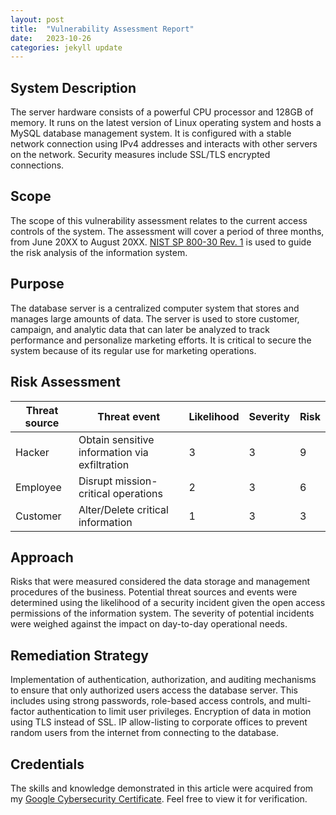 ```yaml
---
layout: post
title:  "Vulnerability Assessment Report"
date:   2023-10-26
categories: jekyll update
---
```


## System Description
The server hardware consists of a powerful CPU processor and 128GB of memory. It runs on the latest version of Linux operating system and hosts a MySQL database management system. It is configured with a stable network connection using IPv4 addresses and interacts with other servers on the network. Security measures include SSL/TLS encrypted connections.

## Scope
The scope of this vulnerability assessment relates to the current access controls of the system. The assessment will cover a period of three months, from June 20XX to August 20XX. <a href="https://docs.google.com/document/d/1pRpdpQMEWskxSkwqEMv8W7A7x8GXQlcn0hEcDzWet3Y/template/preview?resourcekey=0-3GRRWAd8HryVgof-Jc33yA" target="_blank">NIST SP 800-30 Rev. 1</a> is used to guide the risk analysis of the information system.

## Purpose
The database server is a centralized computer system that stores and manages large amounts of data. The server is used to store customer, campaign, and analytic data that can later be analyzed to track performance and personalize marketing efforts. It is critical to secure the system because of its regular use for marketing operations.

## Risk Assessment

| Threat source | Threat event                                     | Likelihood | Severity | Risk |
|---------------|--------------------------------------------------|------------|----------|------|
| Hacker       | Obtain sensitive information via exfiltration   | 3          | 3        | 9    |
| Employee     | Disrupt mission-critical operations             | 2          | 3        | 6    |
| Customer     | Alter/Delete critical information               | 1          | 3        | 3    |

## Approach
Risks that were measured considered the data storage and management procedures of the business. Potential threat sources and events were determined using the likelihood of a security incident given the open access permissions of the information system. The severity of potential incidents were weighed against the impact on day-to-day operational needs.

## Remediation Strategy
Implementation of authentication, authorization, and auditing mechanisms to ensure that only authorized users access the database server. This includes using strong passwords, role-based access controls, and multi-factor authentication to limit user privileges. Encryption of data in motion using TLS instead of SSL. IP allow-listing to corporate offices to prevent random users from the internet from connecting to the database.

## Credentials

The skills and knowledge demonstrated in this article were acquired from my <a href="https://www.coursera.org/account/accomplishments/specialization/certificate/AZYF4ATWUNXF" target="_blank">Google Cybersecurity Certificate</a>. Feel free to view it for verification.